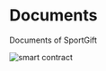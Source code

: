 # Documents
Documents of SportGift

![smart contract](https://github.com/sportgift/Database/blob/master/smart-contract.pmg)
